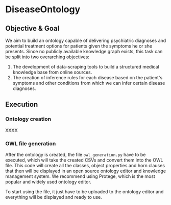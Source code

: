 # DiseaseOntology

## Objective & Goal 

We aim to build an ontology capable of delivering psychiatric diagnoses and potential treatment options for patients given the symptoms he or she presents. Since no publicly available knowledge graph exists, this task can be split into two overarching objectives:
1. The development of data-scraping tools to build a structured medical knowledge base from online sources.
2. The creation of inference rules for each disease based on the patient's symptoms and other conditions from which we can infer certain disease diagnoses.

## Execution

### Ontology creation

XXXX

### OWL file generation

After the ontology is created, the file ```owl_generation.py``` have to be executed, which will take the created CSVs and convert them into the OWL file. This code will create all the classes, object properties and horn clauses that then will be displayed in an open source ontology editor and knowledge management system. We recommend using Protege, which is the most popular and widely used ontology editor.

To start using the file, it just have to be uploaded to the ontology editor and everything will be displayed and ready to use.
